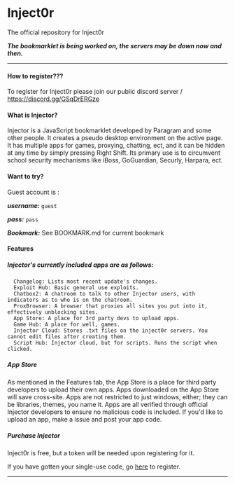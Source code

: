 # Inject0r
The official repository for Inject0r

***The bookmarklet is being worked on, the servers may be down now and then.***

*** 


#### How to register???

To register for Inject0r please join our public discord server / https://discord.gg/GSqDrERGze


#### What is Injector? 

Injector is a JavaScript bookmarklet developed by Paragram and some other people. It creates a pseudo desktop environment on the active page. It has multiple apps for games, proxying, chatting, ect, and it can be hidden at any time by simply pressing Right Shift. Its primary use is to circumvent school security mechanisms like iBoss, GoGuardian, Securly, Harpara, ect.

#### Want to try?

Guest account is :

***username:*** ```guest```

***pass:*** ```pass```

***Bookmark:*** See BOOKMARK.md for current bookmark
			

#### Features

##### Injector's currently included apps are as follows:
      Changelog: Lists most recent update's changes.
      Exploit Hub: Basic general use exploits.
      Chatbox2: A chatroom to talk to other Injector users, with indicators as to who is on the chatroom.
      ProxBrowser: A browser that proxies all sites you put into it, effectively unblocking sites.
      App Store: A place for 3rd party devs to upload apps.
      Game Hub: A place for well, games.
      Injector Cloud: Stores .txt files on the inject0r servers. You cannot edit files after creating them.
      Script Hub: Injector cloud, but for scripts. Runs the script when clicked.

##### App Store 
As mentioned in the Features tab, the App Store is a place for third party developers to upload their own apps. Apps downloaded on the App Store will save cross-site. Apps are not restricted to just windows, either; they can be libraries, themes, you name it. Apps are all verified through official Injector developers to ensure no malicious code is included. If you'd like to upload an app, make a issue and post your app code.

##### Purchase Injector 

Inject0r is free, but a token will be needed upon registering for it.

If you have gotten your single-use code, go [here](https://inject0r.repl.co/register) to register.

***
